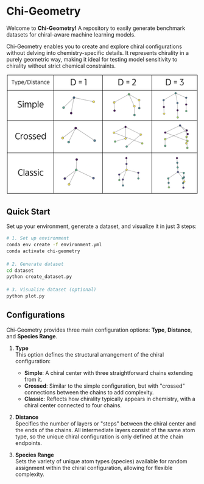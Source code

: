 # Chi-Geometry
Welcome to **Chi-Geometry!** A repository to easily generate benchmark datasets for chiral-aware machine learning models.

Chi-Geometry enables you to create and explore chiral configurations without delving into chemistry-specific details. It represents chirality in a purely geometric way, making it ideal for testing model sensitivity to chirality without strict chemical constraints.

![Chiral Configurations](images/configurations_table.png)


## Quick Start

Set up your environment, generate a dataset, and visualize it in just 3 steps:

```bash
# 1. Set up environment
conda env create -f environment.yml
conda activate chi-geometry

# 2. Generate dataset
cd dataset
python create_dataset.py

# 3. Visualize dataset (optional)
python plot.py
```


## Configurations

Chi-Geometry provides three main configuration options: **Type**, **Distance**, and **Species Range**.

1. **Type**  
   This option defines the structural arrangement of the chiral configuration:
   - **Simple**: A chiral center with three straightforward chains extending from it.
   - **Crossed**: Similar to the simple configuration, but with "crossed" connections between the chains to add complexity.
   - **Classic**: Reflects how chirality typically appears in chemistry, with a chiral center connected to four chains.

2. **Distance**  
   Specifies the number of layers or "steps" between the chiral center and the ends of the chains. All intermediate layers consist of the same atom type, so the unique chiral configuration is only defined at the chain endpoints.

3. **Species Range**  
   Sets the variety of unique atom types (species) available for random assignment within the chiral configuration, allowing for flexible complexity.
